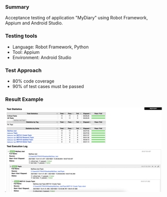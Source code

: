 ### Summary
Acceptance testing of application "MyDiary" using Robot Framework, Appium and Android Studio.

### Testing tools
- Language:
Robot Framework, Python
- Tool:
Appium
- Environment:
Android Studio

### Test Approach
- 80% code coverage
- 90% of test cases must be passed

### Result Example
![Screenshot](result_1.png)